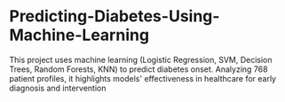 # Predicting-Diabetes-Using-Machine-Learning
This project uses machine learning (Logistic Regression, SVM, Decision Trees, Random Forests, KNN) to predict diabetes onset. Analyzing 768 patient profiles, it highlights models' effectiveness in healthcare for early diagnosis and intervention
